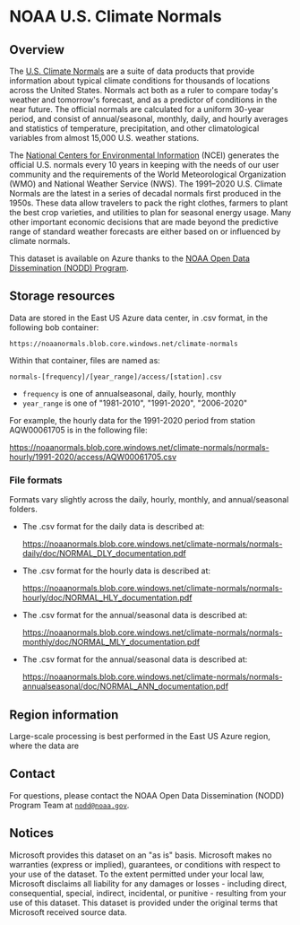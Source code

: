 # NOAA U.S. Climate Normals

## Overview

The [U.S. Climate Normals](https://www.ncei.noaa.gov/products/land-based-station/us-climate-normals) are a suite of data products that provide information about typical climate conditions for thousands of locations across the United States. Normals act both as a ruler to compare today's weather and tomorrow's forecast, and as a predictor of conditions in the near future. The official normals are calculated for a uniform 30-year period, and consist of annual/seasonal, monthly, daily, and hourly averages and statistics of temperature, precipitation, and other climatological variables from almost 15,000 U.S. weather stations. 

The [National Centers for Environmental Information](https://www.ncei.noaa.gov/) (NCEI) generates the official U.S. normals every 10 years in keeping with the needs of our user community and the requirements of the World Meteorological Organization (WMO) and National Weather Service (NWS). The 1991–2020 U.S. Climate Normals are the latest in a series of decadal normals first produced in the 1950s. These data allow travelers to pack the right clothes, farmers to plant the best crop varieties, and utilities to plan for seasonal energy usage. Many other important economic decisions that are made beyond the predictive range of standard weather forecasts are either based on or influenced by climate normals.

This dataset is available on Azure thanks to the [NOAA Open Data Dissemination (NODD) Program](https://www.noaa.gov/information-technology/open-data-dissemination).


## Storage resources

Data are stored in the East US Azure data center, in .csv format, in the following bob container:

`https://noaanormals.blob.core.windows.net/climate-normals`

Within that container, files are named as:

`normals-[frequency]/[year_range]/access/[station].csv`

* `frequency` is one of annualseasonal, daily, hourly, monthly
* `year_range` is one of "1981-2010", "1991-2020", "2006-2020"

For example, the hourly data for the 1991-2020 period from station AQW00061705 is in the following file:

<https://noaanormals.blob.core.windows.net/climate-normals/normals-hourly/1991-2020/access/AQW00061705.csv>


### File formats

Formats vary slightly across the daily, hourly, monthly, and annual/seasonal folders.

* The .csv format for the daily data is described at:

  <https://noaanormals.blob.core.windows.net/climate-normals/normals-daily/doc/NORMAL_DLY_documentation.pdf>
  
* The .csv format for the hourly data is described at:

  <https://noaanormals.blob.core.windows.net/climate-normals/normals-hourly/doc/NORMAL_HLY_documentation.pdf>
  
* The .csv format for the annual/seasonal data is described at:

  <https://noaanormals.blob.core.windows.net/climate-normals/normals-monthly/doc/NORMAL_MLY_documentation.pdf>

* The .csv format for the annual/seasonal data is described at:

  <https://noaanormals.blob.core.windows.net/climate-normals/normals-annualseasonal/doc/NORMAL_ANN_documentation.pdf>


## Region information

Large-scale processing is best performed in the East US Azure region, where the data are 


## Contact

For questions, please contact the NOAA Open Data Dissemination (NODD) Program Team at [`nodd@noaa.gov`](mailto:nodd@noaa.gov?subject=azure%20climatenormals%20question).


## Notices

Microsoft provides this dataset on an "as is" basis.  Microsoft makes no warranties (express or implied), guarantees, or conditions with respect to your use of the dataset.  To the extent permitted under your local law, Microsoft disclaims all liability for any damages or losses - including direct, consequential, special, indirect, incidental, or punitive - resulting from your use of this dataset.  This dataset is provided under the original terms that Microsoft received source data.
